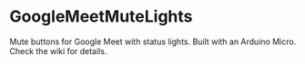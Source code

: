 # GoogleMeetMuteLights
Mute buttons for Google Meet with status lights. Built with an Arduino Micro. Check the wiki for details.
